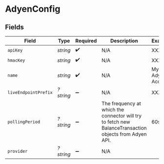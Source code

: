 # AdyenConfig


## Fields

| Field                                                                                                  | Type                                                                                                   | Required                                                                                               | Description                                                                                            | Example                                                                                                |
| ------------------------------------------------------------------------------------------------------ | ------------------------------------------------------------------------------------------------------ | ------------------------------------------------------------------------------------------------------ | ------------------------------------------------------------------------------------------------------ | ------------------------------------------------------------------------------------------------------ |
| `apiKey`                                                                                               | *string*                                                                                               | :heavy_check_mark:                                                                                     | N/A                                                                                                    | XXX                                                                                                    |
| `hmacKey`                                                                                              | *string*                                                                                               | :heavy_check_mark:                                                                                     | N/A                                                                                                    | XXX                                                                                                    |
| `name`                                                                                                 | *string*                                                                                               | :heavy_check_mark:                                                                                     | N/A                                                                                                    | My Adyen Account                                                                                       |
| `liveEndpointPrefix`                                                                                   | *?string*                                                                                              | :heavy_minus_sign:                                                                                     | N/A                                                                                                    | XXX                                                                                                    |
| `pollingPeriod`                                                                                        | *?string*                                                                                              | :heavy_minus_sign:                                                                                     | The frequency at which the connector will try to fetch new BalanceTransaction objects from Adyen API.<br/> | 60s                                                                                                    |
| `provider`                                                                                             | *?string*                                                                                              | :heavy_minus_sign:                                                                                     | N/A                                                                                                    |                                                                                                        |